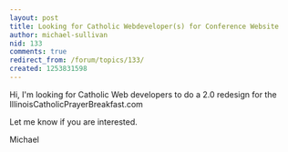 ```yaml
---
layout: post
title: Looking for Catholic Webdeveloper(s) for Conference Website
author: michael-sullivan
nid: 133
comments: true
redirect_from: /forum/topics/133/
created: 1253831598
---
```

<p>Hi, I'm looking for Catholic Web developers to do a 2.0 redesign for the IllinoisCatholicPrayerBreakfast.com</p>
<p>Let me know if you are interested.&nbsp;</p>
<p>Michael&nbsp;</p>
